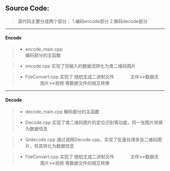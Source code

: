 ## Source Code:


> 源代码主要分成两个部分：
>  1.编码encode部分
>  2.解码decode部分
----

#### Encode
> - encode_main.cpp  
编码部分的主函数

> - encode.cpp
实现了将输入的数据流转化为类二维码图片

> - FileConvert.cpp
实现了 随机生成二进制文件
&nbsp;&nbsp;&nbsp;&nbsp;&nbsp;&nbsp;&nbsp;&nbsp;&nbsp;&nbsp;&nbsp; 文件<->数据流
&nbsp;&nbsp;&nbsp;&nbsp;&nbsp;&nbsp;&nbsp;&nbsp;&nbsp;&nbsp;&nbsp;&nbsp;图片<->视频
等数据文件的相互转换

----

#### Decode
> - decode_main.cpp
解码部分的主函数

> - Decode.cpp
实现了类二维码图片的定位识别等功能，将一张图片转换为数据信息

> - Qrdecode.cpp
通过调用Decode.cpp，实现了批量处理多张二维码图片，将其转化为数据信息

> - FileConvert.cpp
实现了 随机生成二进制文件
&nbsp;&nbsp;&nbsp;&nbsp;&nbsp;&nbsp;&nbsp;&nbsp;&nbsp;&nbsp;&nbsp; 文件<->数据流
&nbsp;&nbsp;&nbsp;&nbsp;&nbsp;&nbsp;&nbsp;&nbsp;&nbsp;&nbsp;&nbsp;&nbsp;图片<->视频
等数据文件的相互转换
